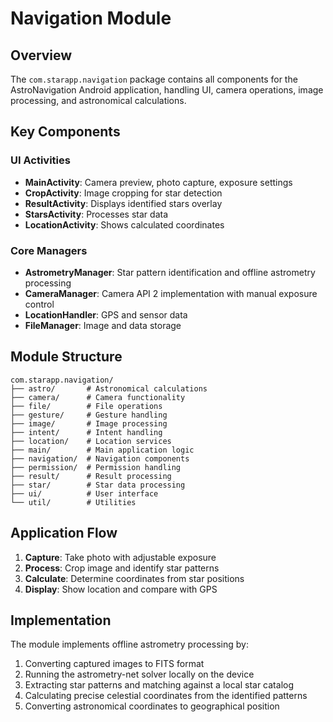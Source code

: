 # Navigation Module

## Overview
The `com.starapp.navigation` package contains all components for the AstroNavigation Android application, handling UI, camera operations, image processing, and astronomical calculations.

## Key Components

### UI Activities
- **MainActivity**: Camera preview, photo capture, exposure settings
- **CropActivity**: Image cropping for star detection
- **ResultActivity**: Displays identified stars overlay
- **StarsActivity**: Processes star data
- **LocationActivity**: Shows calculated coordinates

### Core Managers
- **AstrometryManager**: Star pattern identification and offline astrometry processing
- **CameraManager**: Camera API 2 implementation with manual exposure control
- **LocationHandler**: GPS and sensor data
- **FileManager**: Image and data storage

## Module Structure
```
com.starapp.navigation/
├── astro/       # Astronomical calculations
├── camera/      # Camera functionality
├── file/        # File operations
├── gesture/     # Gesture handling
├── image/       # Image processing
├── intent/      # Intent handling
├── location/    # Location services
├── main/        # Main application logic
├── navigation/  # Navigation components
├── permission/  # Permission handling
├── result/      # Result processing
├── star/        # Star data processing
├── ui/          # User interface
└── util/        # Utilities
```

## Application Flow
1. **Capture**: Take photo with adjustable exposure
2. **Process**: Crop image and identify star patterns
3. **Calculate**: Determine coordinates from star positions
4. **Display**: Show location and compare with GPS

## Implementation
The module implements offline astrometry processing by:
1. Converting captured images to FITS format
2. Running the astrometry-net solver locally on the device
3. Extracting star patterns and matching against a local star catalog
4. Calculating precise celestial coordinates from the identified patterns
5. Converting astronomical coordinates to geographical position

